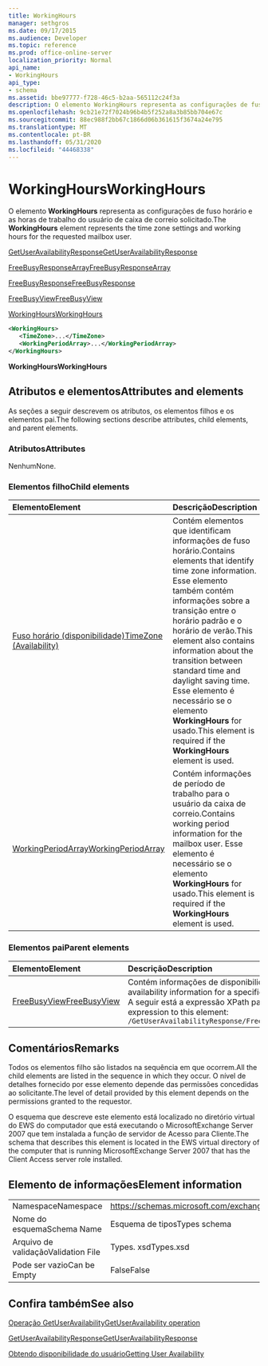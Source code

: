 ```yaml
---
title: WorkingHours
manager: sethgros
ms.date: 09/17/2015
ms.audience: Developer
ms.topic: reference
ms.prod: office-online-server
localization_priority: Normal
api_name:
- WorkingHours
api_type:
- schema
ms.assetid: bbe97777-f728-46c5-b2aa-565112c24f3a
description: O elemento WorkingHours representa as configurações de fuso horário e as horas de trabalho do usuário de caixa de correio solicitado.
ms.openlocfilehash: 9cb21e72f7024b96b4b5f252a8a3b85bb704e67c
ms.sourcegitcommit: 88ec988f2bb67c1866d06b361615f3674a24e795
ms.translationtype: MT
ms.contentlocale: pt-BR
ms.lasthandoff: 05/31/2020
ms.locfileid: "44468338"
---
```

# <a name="workinghours"></a><span data-ttu-id="e72ed-103">WorkingHours</span><span class="sxs-lookup"><span data-stu-id="e72ed-103">WorkingHours</span></span>

<span data-ttu-id="e72ed-104">O elemento **WorkingHours** representa as configurações de fuso horário e as horas de trabalho do usuário de caixa de correio solicitado.</span><span class="sxs-lookup"><span data-stu-id="e72ed-104">The **WorkingHours** element represents the time zone settings and working hours for the requested mailbox user.</span></span> 
  
[<span data-ttu-id="e72ed-105">GetUserAvailabilityResponse</span><span class="sxs-lookup"><span data-stu-id="e72ed-105">GetUserAvailabilityResponse</span></span>](getuseravailabilityresponse.md)
  
[<span data-ttu-id="e72ed-106">FreeBusyResponseArray</span><span class="sxs-lookup"><span data-stu-id="e72ed-106">FreeBusyResponseArray</span></span>](freebusyresponsearray.md)
  
[<span data-ttu-id="e72ed-107">FreeBusyResponse</span><span class="sxs-lookup"><span data-stu-id="e72ed-107">FreeBusyResponse</span></span>](freebusyresponse.md)
  
[<span data-ttu-id="e72ed-108">FreeBusyView</span><span class="sxs-lookup"><span data-stu-id="e72ed-108">FreeBusyView</span></span>](freebusyview.md)
  
[<span data-ttu-id="e72ed-109">WorkingHours</span><span class="sxs-lookup"><span data-stu-id="e72ed-109">WorkingHours</span></span>](workinghours-ex15websvcsotherref.md)
  
```xml
<WorkingHours>
   <TimeZone>...</TimeZone>
   <WorkingPeriodArray>...</WorkingPeriodArray>
</WorkingHours>
```

 <span data-ttu-id="e72ed-110">**WorkingHours**</span><span class="sxs-lookup"><span data-stu-id="e72ed-110">**WorkingHours**</span></span>
## <a name="attributes-and-elements"></a><span data-ttu-id="e72ed-111">Atributos e elementos</span><span class="sxs-lookup"><span data-stu-id="e72ed-111">Attributes and elements</span></span>

<span data-ttu-id="e72ed-112">As seções a seguir descrevem os atributos, os elementos filhos e os elementos pai.</span><span class="sxs-lookup"><span data-stu-id="e72ed-112">The following sections describe attributes, child elements, and parent elements.</span></span>
  
### <a name="attributes"></a><span data-ttu-id="e72ed-113">Atributos</span><span class="sxs-lookup"><span data-stu-id="e72ed-113">Attributes</span></span>

<span data-ttu-id="e72ed-114">Nenhum</span><span class="sxs-lookup"><span data-stu-id="e72ed-114">None.</span></span>
  
### <a name="child-elements"></a><span data-ttu-id="e72ed-115">Elementos filho</span><span class="sxs-lookup"><span data-stu-id="e72ed-115">Child elements</span></span>

|<span data-ttu-id="e72ed-116">**Elemento**</span><span class="sxs-lookup"><span data-stu-id="e72ed-116">**Element**</span></span>|<span data-ttu-id="e72ed-117">**Descrição**</span><span class="sxs-lookup"><span data-stu-id="e72ed-117">**Description**</span></span>|
|:-----|:-----|
|[<span data-ttu-id="e72ed-118">Fuso horário (disponibilidade)</span><span class="sxs-lookup"><span data-stu-id="e72ed-118">TimeZone (Availability)</span></span>](timezone-availability.md) <br/> |<span data-ttu-id="e72ed-119">Contém elementos que identificam informações de fuso horário.</span><span class="sxs-lookup"><span data-stu-id="e72ed-119">Contains elements that identify time zone information.</span></span> <span data-ttu-id="e72ed-120">Esse elemento também contém informações sobre a transição entre o horário padrão e o horário de verão.</span><span class="sxs-lookup"><span data-stu-id="e72ed-120">This element also contains information about the transition between standard time and daylight saving time.</span></span> <span data-ttu-id="e72ed-121">Esse elemento é necessário se o elemento **WorkingHours** for usado.</span><span class="sxs-lookup"><span data-stu-id="e72ed-121">This element is required if the **WorkingHours** element is used.</span></span>  <br/> |
|[<span data-ttu-id="e72ed-122">WorkingPeriodArray</span><span class="sxs-lookup"><span data-stu-id="e72ed-122">WorkingPeriodArray</span></span>](workingperiodarray.md) <br/> |<span data-ttu-id="e72ed-123">Contém informações de período de trabalho para o usuário da caixa de correio.</span><span class="sxs-lookup"><span data-stu-id="e72ed-123">Contains working period information for the mailbox user.</span></span> <span data-ttu-id="e72ed-124">Esse elemento é necessário se o elemento **WorkingHours** for usado.</span><span class="sxs-lookup"><span data-stu-id="e72ed-124">This element is required if the **WorkingHours** element is used.</span></span>  <br/> |
   
### <a name="parent-elements"></a><span data-ttu-id="e72ed-125">Elementos pai</span><span class="sxs-lookup"><span data-stu-id="e72ed-125">Parent elements</span></span>

|<span data-ttu-id="e72ed-126">**Elemento**</span><span class="sxs-lookup"><span data-stu-id="e72ed-126">**Element**</span></span>|<span data-ttu-id="e72ed-127">**Descrição**</span><span class="sxs-lookup"><span data-stu-id="e72ed-127">**Description**</span></span>|
|:-----|:-----|
|[<span data-ttu-id="e72ed-128">FreeBusyView</span><span class="sxs-lookup"><span data-stu-id="e72ed-128">FreeBusyView</span></span>](freebusyview.md) <br/> |<span data-ttu-id="e72ed-129">Contém informações de disponibilidade para um usuário específico.</span><span class="sxs-lookup"><span data-stu-id="e72ed-129">Contains availability information for a specific user.</span></span>  <br/> <span data-ttu-id="e72ed-130">A seguir está a expressão XPath para este elemento:</span><span class="sxs-lookup"><span data-stu-id="e72ed-130">The following is the XPath expression to this element:</span></span>  <br/>  `/GetUserAvailabilityResponse/FreeBusyResponseArray/FreeBusyResponse/FreeBusyView/` <br/> |
   
## <a name="remarks"></a><span data-ttu-id="e72ed-131">Comentários</span><span class="sxs-lookup"><span data-stu-id="e72ed-131">Remarks</span></span>

<span data-ttu-id="e72ed-132">Todos os elementos filho são listados na sequência em que ocorrem.</span><span class="sxs-lookup"><span data-stu-id="e72ed-132">All the child elements are listed in the sequence in which they occur.</span></span> <span data-ttu-id="e72ed-133">O nível de detalhes fornecido por esse elemento depende das permissões concedidas ao solicitante.</span><span class="sxs-lookup"><span data-stu-id="e72ed-133">The level of detail provided by this element depends on the permissions granted to the requestor.</span></span>
  
<span data-ttu-id="e72ed-134">O esquema que descreve este elemento está localizado no diretório virtual do EWS do computador que está executando o MicrosoftExchange Server 2007 que tem instalada a função de servidor de Acesso para Cliente.</span><span class="sxs-lookup"><span data-stu-id="e72ed-134">The schema that describes this element is located in the EWS virtual directory of the computer that is running MicrosoftExchange Server 2007 that has the Client Access server role installed.</span></span>
  
## <a name="element-information"></a><span data-ttu-id="e72ed-135">Elemento de informações</span><span class="sxs-lookup"><span data-stu-id="e72ed-135">Element information</span></span>

|||
|:-----|:-----|
|<span data-ttu-id="e72ed-136">Namespace</span><span class="sxs-lookup"><span data-stu-id="e72ed-136">Namespace</span></span>  <br/> |https://schemas.microsoft.com/exchange/services/2006/types  <br/> |
|<span data-ttu-id="e72ed-137">Nome do esquema</span><span class="sxs-lookup"><span data-stu-id="e72ed-137">Schema Name</span></span>  <br/> |<span data-ttu-id="e72ed-138">Esquema de tipos</span><span class="sxs-lookup"><span data-stu-id="e72ed-138">Types schema</span></span>  <br/> |
|<span data-ttu-id="e72ed-139">Arquivo de validação</span><span class="sxs-lookup"><span data-stu-id="e72ed-139">Validation File</span></span>  <br/> |<span data-ttu-id="e72ed-140">Types. xsd</span><span class="sxs-lookup"><span data-stu-id="e72ed-140">Types.xsd</span></span>  <br/> |
|<span data-ttu-id="e72ed-141">Pode ser vazio</span><span class="sxs-lookup"><span data-stu-id="e72ed-141">Can be Empty</span></span>  <br/> |<span data-ttu-id="e72ed-142">False</span><span class="sxs-lookup"><span data-stu-id="e72ed-142">False</span></span>  <br/> |
   
## <a name="see-also"></a><span data-ttu-id="e72ed-143">Confira também</span><span class="sxs-lookup"><span data-stu-id="e72ed-143">See also</span></span>



[<span data-ttu-id="e72ed-144">Operação GetUserAvailability</span><span class="sxs-lookup"><span data-stu-id="e72ed-144">GetUserAvailability operation</span></span>](getuseravailability-operation.md)
  
[<span data-ttu-id="e72ed-145">GetUserAvailabilityResponse</span><span class="sxs-lookup"><span data-stu-id="e72ed-145">GetUserAvailabilityResponse</span></span>](getuseravailabilityresponse.md)


[<span data-ttu-id="e72ed-146">Obtendo disponibilidade do usuário</span><span class="sxs-lookup"><span data-stu-id="e72ed-146">Getting User Availability</span></span>](https://msdn.microsoft.com/library/d4133fcb-9b0f-4e6b-aadf-a389da83516a%28Office.15%29.aspx)

